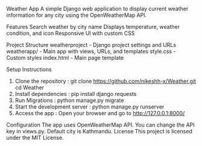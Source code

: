 Weather App
A simple Django web application to display current weather information for any city using the OpenWeatherMap API.

Features
Search weather by city name
Displays temperature, weather condition, and icon
Responsive UI with custom CSS

Project Structure
weatherproject - Django project settings and URLs
weatherapp/ - Main app with views, URLs, and templates
style.css - Custom styles
index.html - Main page template


Setup Instructions
1. Clone the repository : git clone https://github.com/nikeshh-x/Weather.git
  cd Weather
2. Install dependencies : pip install django requests
3. Run Migrations : python manage.py migrate
4. Start the development server : python manage.py runserver
5. Access the app : Open your browser and go to http://127.0.0.1:8000/

Configuration
The app uses OpenWeatherMap API. You can change the API key in views.py.
Default city is Kathmandu.
License
This project is licensed under the MIT License.
